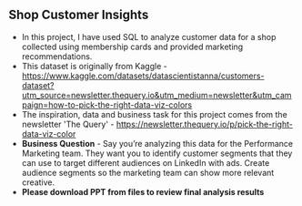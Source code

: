 ## Shop Customer Insights
* In this project, I have used SQL to analyze customer data for a shop collected using membership cards and provided marketing recommendations.
* This dataset is originally from Kaggle - https://www.kaggle.com/datasets/datascientistanna/customers-dataset?utm_source=newsletter.thequery.io&utm_medium=newsletter&utm_campaign=how-to-pick-the-right-data-viz-colors
* The inspiration, data and business task for this project comes from the newsletter 'The Query' - https://newsletter.thequery.io/p/pick-the-right-data-viz-color
* **Business Question** - Say you’re analyzing this data for the Performance Marketing team. They want you to identify customer segments that they can use to target different audiences on LinkedIn with ads. Create audience segments so the marketing team can show more relevant creative.
* **Please download PPT from files to review final analysis results**
